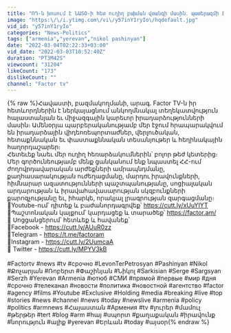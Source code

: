 ```yaml
---
title: "ՌԴ-ն խոսում է ՆԱՏՕ-ի հետ ուղիղ բախման վտանգի մասին․ պատերազմի 8-րդ օրը"
image: "https:\/\/i.ytimg.com\/vi\/y57inY1ryIo\/hqdefault.jpg"
vid_id: "y57inY1ryIo"
categories: "News-Politics"
tags: ["armenia","yerevan","nikol pashinyan"]
date: "2022-03-04T02:22:33+03:00"
vid_date: "2022-03-03T10:52:40Z"
duration: "PT3M42S"
viewcount: "31204"
likeCount: "173"
dislikeCount: ""
channel: "Factor tv"
---
```

{% raw %}Հավաստի, բազմակողմանի, արագ․ Factor TV-ն իր հետևորդներին է ներկայացնում անկողմնակալ տեղեկատվություն հայաստանյան եւ միջազգային կարեւոր իրադարձությունների մասին։ Ամենօրյա պարբերականությամբ մեր էջում հրապարակվում են իրադարձային վիդեոռեպորտաժներ, վերլուծական, հետաքննական եւ փաստաքննական տեսանյութեր և հեղինակային հաղորդաշարեր։<br /> Հետեւեք նաեւ մեր ուղիղ հեռարձակումներին՝ բոլոր թեժ կետերից։ Մեր գործունեությամբ մենք ցանկանում ենք նպաստել ՀՀ-ում ժողովրդավարական արժեքների ամրապնդմանը, քաղհասարակության ուժեղացմանը, մարդու իրավունքների, հիմնարար ազատությունների պաշտպանությանը, սոցիալական արդարության և իրավահավասարության սկզբունքների քարոզչությանը եւ, իհարկե, որակյալ լրագրության զարգացմանը։<br /> 🔴Youtube-ում՝ դիտեք և բաժանորդագրվեք՝ <a rel="nofollow" target="blank" href="https://cutt.ly/xUuYIYT">https://cutt.ly/xUuYIYT</a> <br />🔴Պաշտոնական կայքում՝ կարդացեք և տարածեք՝ <a rel="nofollow" target="blank" href="https://factor.am/">https://factor.am/</a> <br />🔴 Սոցցանցերում՝ հետևեք և հավանեք՝ <br />📌Facebook - <a rel="nofollow" target="blank" href="https://cutt.ly/AUuR0zz">https://cutt.ly/AUuR0zz</a><br />📌Telegram - <a rel="nofollow" target="blank" href="https://t.me/factoram">https://t.me/factoram</a> <br />📌Instagram - <a rel="nofollow" target="blank" href="https://cutt.ly/2UumcaA">https://cutt.ly/2UumcaA</a> <br />📌 Twitter - <a rel="nofollow" target="blank" href="https://cutt.ly/MPYV3kB">https://cutt.ly/MPYV3kB</a> <br /><br />#Factortv #news #tv #срочно #LevonTerPetrosyan #Pashinyan #Nikol #Քոչարյան #Ռոբերտ #Փաշինյան #Նիկոլ #Sarkisian #Serge #Sargsyan #Serzh #Yerevan #Armenia #ютюб #СМИ #прямой #первые #мир #дня #срочно #телеканал #новости #политика #новостной #агентство #factor #agency #films #Youtube #Exclusive #Holding #media #breaking #live #top #stories #news #channel #news #today #newslive #armenia #policy #politics #armnews #Հայաստան #Армения #tv #լուրեր #մամուլ #թերթեր #tert #blog #arm #հայ #սպորտ #քաղաքական #իրավունք #նորություն #ալիք #yerevan #Երևան #today #այսօր{% endraw %}
